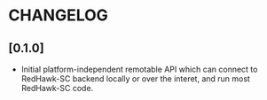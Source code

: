 # CHANGELOG


## \[0.1.0\]
* Initial platform-independent remotable API which can connect to RedHawk-SC backend locally or over the interet, and run most RedHawk-SC code.